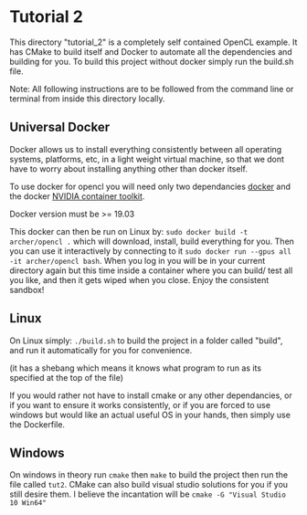 # Tutorial 2

This directory "tutorial_2" is a completely self contained OpenCL example. It has CMake to build itself and Docker to automate all the dependencies and building for you. To build this project without docker simply run the build.sh file.

Note: All following instructions are to be followed from the command line or terminal from inside this directory locally.

## Universal Docker

Docker allows us to install everything consistently between all operating systems, platforms, etc, in a light weight virtual machine, so that we dont have to worry about installing anything other than docker itself.

To use docker for opencl you will need only two dependancies [docker](https://wiki.archlinux.org/index.php/Docker) and the docker [NVIDIA container toolkit](https://wiki.archlinux.org/index.php/Docker#With_NVIDIA_Container_Toolkit_(recommended)).

Docker version must be >= 19.03

This docker can then be run on Linux by:
  ```sudo docker build -t archer/opencl .``` which will download, install, build everything for you. Then you can use it interactively by connecting to it ```sudo docker run --gpus all -it archer/opencl bash```. When you log in you will be in your current directory again but this time inside a container where you can build/ test all you like, and then it gets wiped when you close. Enjoy the consistent sandbox!

## Linux

On Linux simply: ```./build.sh``` to build the project in a folder called "build", and run it automatically for you for convenience.

(it has a shebang which means it knows what program to run as its specified at the top of the file)



If you would rather not have to install cmake or any other dependancies, or if you want to ensure it works consistently, or if you are forced to use windows but would like an actual useful OS in your hands, then simply use the Dockerfile.

## Windows

On windows in theory run ```cmake``` then ```make``` to build the project then run the file called ```tut2```. CMake can also build visual studio solutions for you if you still desire them. I believe the incantation will be ```cmake -G "Visual Studio 10 Win64"```
